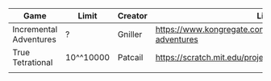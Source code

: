 | Game                   | Limit     | Creator | Link                                                            |
|------------------------|-----------|---------|-----------------------------------------------------------------|
| Incremental Adventures | ?         | Gniller | https://www.kongregate.com/games/Gniller/incremental-adventures |
| True Tetrational       | 10^^10000 | Patcail | https://scratch.mit.edu/projects/310919497/                     |
|                        |           |         |                                                                 |
